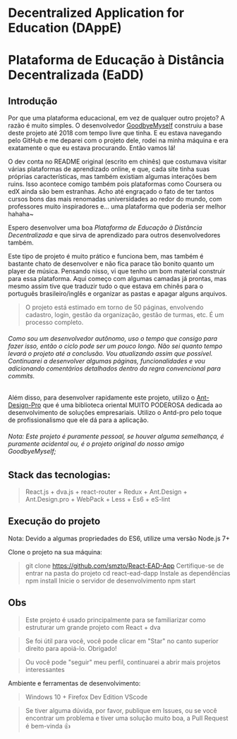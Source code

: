 # Decentralized Application for Education (DAppE)
# Plataforma de Educação à Distância Decentralizada (EaDD)

## Introdução

Por que uma plataforma educacional, em vez de qualquer outro projeto?
A razão é muito simples.
O desenvolvedor [GoodbyeMyself](https://github.com/GoodbyeMyself) construiu a base deste projeto até 2018 com tempo livre que tinha.
E eu estava navegando pelo GitHub e me deparei com o projeto dele, rodei na minha máquina e era exatamente o que eu estava procurando.
Então vamos lá!

O dev conta no README original (escrito em chinês) que costumava visitar várias plataformas de aprendizado online, e que, cada site tinha suas próprias características, mas também existiam algumas interações bem ruins.
Isso acontece comigo também pois plataformas como Coursera ou edX ainda são bem estranhas. Acho até engraçado o fato de ter tantos cursos bons das mais renomadas universidades ao redor do mundo, com professores muito inspiradores e... uma plataforma que poderia ser melhor hahaha~

Espero desenvolver uma boa *Plataforma de Educação à Distância Decentralizada* e que sirva de aprendizado para outros desenvolvedores também.
 
Este tipo de projeto é muito prático e funciona bem, mas também é bastante chato de desenvolver e não fica parace tão bonito quanto um player de música.
Pensando nisso, vi que tenho um bom material construir para essa plataforma.
Aqui começo com algumas camadas já prontas, mas mesmo assim tive que traduzir tudo o que estava em chinês para o português brasileiro/inglês e organizar as pastas e apagar alguns arquivos.

>O projeto está estimado em torno de 50 páginas, envolvendo cadastro, login, gestão da organização, gestão de turmas, etc. É um processo completo.

###### Como sou um desenvolvedor autônomo, uso o tempo que consigo para fazer isso, então o ciclo pode ser um pouco longo. Não sei quanto tempo levará o projeto até a conclusão. Vou atualizando assim que possível. Continuarei a desenvolver algumas páginas, funcionalidades e vou adicionando comentários detalhados dentro da regra convencional para commits.

Além disso, para desenvolver rapidamente este projeto, utilizo o [Ant-Design-Pro](https://pro.ant.design) que é uma biblioteca oriental MUITO PODEROSA dedicada ao desenvolvimento de soluções empresariais. Utilizo o Antd-pro pelo toque de profissionalismo que ele dá para a aplicação.

###### Nota: Este projeto é puramente pessoal, se houver alguma semelhança, é puramente acidental ou, é o projeto original do nosso amigo GoodbyeMyself;

## Stack das tecnologias:

>React.js + dva.js + react-router + Redux + Ant.Design + Ant.Design.pro + WebPack + Less + Es6 + eS-lint

## Execução do projeto
Nota: Devido a algumas propriedades do ES6, utilize uma versão Node.js 7+

Clone o projeto na sua máquina:
>git clone https://github.com/smzto/React-EAD-App
Certifique-se de entrar na pasta do projeto
>cd react-ead-dapp
Instale as dependências
>npm install
Inicie o servidor de desenvolvimento
>npm start

## Obs

>Este projeto é usado principalmente para se familiarizar como estruturar um grande projeto com React + dva

>Se foi útil para você, você pode clicar em "Star" no canto superior direito para apoiá-lo. Obrigado!

>Ou você pode "seguir" meu perfil, continuarei a abrir mais projetos interessantes

Ambiente e ferramentas de desenvolvimento:
>Windows 10 + Firefox Dev Edition
>VScode

>Se tiver alguma dúvida, por favor, publique em Issues, ou se você encontrar um problema e tiver uma solução muito boa, a Pull Request é bem-vinda 👍
